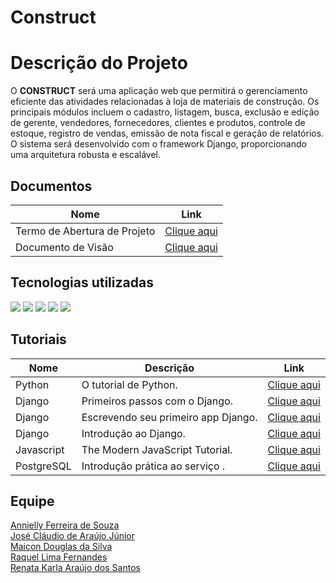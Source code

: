 # Construct

# Descrição do Projeto
O **CONSTRUCT** será uma aplicação web que permitirá o gerenciamento eficiente das atividades relacionadas à loja de materiais de construção. Os principais módulos incluem o cadastro, listagem, busca, exclusão e edição de gerente, vendedores, fornecedores, clientes e produtos, controle de estoque, registro de vendas, emissão de nota fiscal e geração de relatórios. O sistema será desenvolvido com o framework Django, proporcionando uma arquitetura robusta e escalável.
 
## Documentos

| Nome                                  | Link                                                 |
| ------------------------------------- | ---------------------------------------------------- |
| Termo de Abertura de Projeto          | [Clique aqui](docs/doc-termo-abertura.md)            |
| Documento de Visão                    | [Clique aqui](docs/doc-visao.md)                     |

## Tecnologias utilizadas
<p>
  <img src="https://img.shields.io/badge/Python-14354C?style=for-the-badge&logo=python&logoColor=white"/>
  <img src="https://img.shields.io/badge/Django-092E20?style=for-the-badge&logo=django&logoColor=green"/>
  <img src="https://img.shields.io/badge/JavaScript-323330?style=for-the-badge&logo=javascript&logoColor=F7DF1E"/>
  <img src="https://img.shields.io/badge/Visual_Studio-5C2D91?style=for-the-badge&logo=visual%20studio&logoColor=white"/>
  <img src="https://img.shields.io/badge/PostgreSQL-316192?style=for-the-badge&logo=postgresql&logoColor=white"/>
</p>

## Tutoriais

| Nome       | Descrição                           | Link                                                                                            |
| ---------- | ----------------------------------- | ----------------------------------------------------------------------------------------------- |
| Python     | O tutorial de Python.               | [Clique aqui](https://docs.python.org/pt-br/3/tutorial/index.html)                              |
| Django     | Primeiros passos com o Django.      | [Clique aqui](https://django-portuguese.readthedocs.io/en/1.0/intro/index.html)                 |
| Django     | Escrevendo seu primeiro app Django. | [Clique aqui](https://docs.djangoproject.com/pt-br/3.2/intro/tutorial01/)                       |
| Django     | Introdução ao Django.               | [Clique aqui](https://developer.mozilla.org/pt-BR/docs/Learn/Server-side/Django/Introduction)   |
| Javascript | The Modern JavaScript Tutorial.     | [Clique aqui](https://javascript.info/)                                                         |
| PostgreSQL | Introdução prática ao serviço .     | [Clique aqui](https://blog.geekhunter.com.br/tutorial-postgresql-introducao-pratica-ao-servico/)|

## Equipe
[Annielly Ferreira de Souza](https://github.com/Anniellyfs)  
[José Cláudio de Araújo Júnior](https://github.com/ZeClaudio-Jr)  
[Maicon Douglas da Silva](https://github.com/mdouglas630)  
[Raquel Lima Fernandes](https://github.com/fernandesraquel)  
[Renata Karla Araújo dos Santos](https://github.com/renatak12)